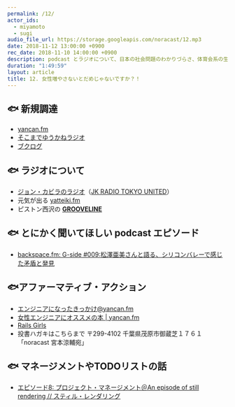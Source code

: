 ```yaml
---
permalink: /12/
actor_ids:
  - miyamoto
  - sugi
audio_file_url: https://storage.googleapis.com/noracast/12.mp3
date: 2018-11-12 13:00:00 +0900
rec_date: 2018-11-10 14:00:00 +0900
description: podcast とラジオについて、日本の社会問題のわかりづらさ、体育会系の生存者バイアス、歴史ある差別に対するアファーマティブ・アクション、マネージメントやTODOリスト、などについて話しました。
duration: "1:49:59"
layout: article
title: 12. 女性増やさないとだめじゃないですか？！
---
```


## 🐟 新規調達
- [yancan.fm](https://www.yancan.tech/)
- [そこまでゆうかねラジオ](https://anchor.fm/yukaneradio)
- [ブクログ](https://booklog.jp/)


## 🐟 ラジオについて
- [ジョン・カビラのラジオ](http://radiko.jp/share/?sid=FMJ&t=20181109090000&noreload=1)（[JK RADIO TOKYO UNITED](http://radiko.jp/share/?sid=FMJ&t=20181109090000&noreload=1)）
- 元気が出る [yatteiki.fm](https://yatteiki.fm/) 
- ピストン西沢の [**GROOVELINE**](https://www.j-wave.co.jp/original/grooveline/)


## 🐟 とにかく聞いてほしい podcast エピソード
- [backspace.fm: G-side #009:松澤亜美さんと語る、シリコンバレーで感じた矛盾と発見](http://backspace.fm/episode/g009/)


## 🐟アファーマティブ・アクション
- [エンジニアになったきっかけ@yancan.fm](https://www.yancan.tech/episode/1)
- [女性エンジニアにオススメの本 | yancan.fm](https://www.yancan.tech/episode/2)
- [Rails Girls](http://railsgirls.jp/)
- 投書ハガキはこちらまで 〒299-4102 千葉県茂原市御蔵芝１７６１ 「noracast 宮本涼輔宛」


## 🐟 マネージメントやTODOリストの話
- [エピソード8: プロジェクト・マネージメント＠An episode of still rendering // スティル・レンダリング](https://anchor.fm/stillrendering/episodes/8-e2h6m0)